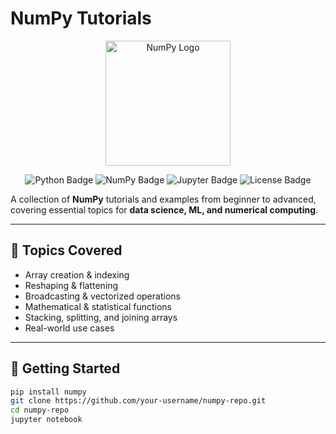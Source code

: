 # NumPy Tutorials

<p align="center">
  <img src="https://numpy.org/images/logo.svg" alt="NumPy Logo" width="200"/>
</p>

<p align="center">
  <img src="https://img.shields.io/badge/Python-3.x-blue?logo=python" alt="Python Badge"/>
  <img src="https://img.shields.io/badge/NumPy-Library-orange?logo=numpy" alt="NumPy Badge"/>
  <img src="https://img.shields.io/badge/Jupyter-Notebook-orange?logo=jupyter" alt="Jupyter Badge"/>
  <img src="https://img.shields.io/github/license/your-username/numpy-repo" alt="License Badge"/>
</p>

A collection of **NumPy** tutorials and examples from beginner to advanced, covering essential topics for **data science, ML, and numerical computing**.

---

## 📌 Topics Covered
- Array creation & indexing
- Reshaping & flattening
- Broadcasting & vectorized operations
- Mathematical & statistical functions
- Stacking, splitting, and joining arrays
- Real-world use cases

---

## 🚀 Getting Started
```bash
pip install numpy
git clone https://github.com/your-username/numpy-repo.git
cd numpy-repo
jupyter notebook
